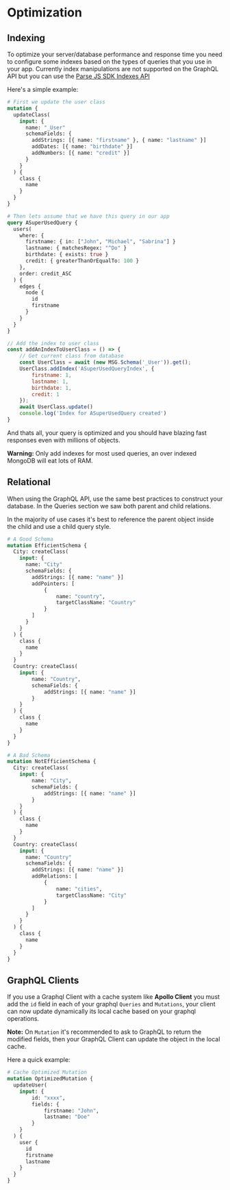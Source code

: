 # Optimization

## Indexing

To optimize your server/database performance and response time you need to configure some indexes based on the types of queries that you use in your app.
Currently index manipulations are not supported on the GraphQL API but you can use the [Parse JS SDK Indexes API](https://docs.parseplatform.org/js/guide/#indexes)

Here's a simple example:
```graphql
# First we update the user class
mutation {
  updateClass(
    input: {
      name: "_User"
      schemaFields: {
        addStrings: [{ name: "firstname" }, { name: "lastname" }]
        addDates: [{ name: "birthdate" }]
        addNumbers: [{ name: "credit" }]
      }
    }
  ) {
    class {
      name
    }
  }
}
```
```graphql
# Then lets assume that we have this query in our app
query ASuperUsedQuery {
  users(
    where: {
      firstname: { in: ["John", "Michael", "Sabrina"] }
      lastname: { matchesRegex: "^Do" }
      birthdate: { exists: true }
      credit: { greaterThanOrEqualTo: 100 }
    },
    order: credit_ASC
  ) {
    edges {
      node {
        id
        firstname
      }
    }
  }
}
```
```js
// Add the index to user class
const addAnIndexToUserClass = () => {
    // Get current class from database
    const UserClass = await (new MSG.Schema('_User')).get();
    UserClass.addIndex('ASuperUsedQueryIndex', {
        firstname: 1,
        lastname: 1,
        birthdate: 1,
        credit: 1
    });
    await UserClass.update()
    console.log('Index for ASuperUsedQuery created')
}
```
And thats all, your query is optimized and you should have blazing fast responses even with millions of objects.

**Warning:** Only add indexes for most used queries, an over indexed MongoDB will eat lots of RAM.

## Relational

When using the GraphQL API, use the same best practices to construct your database. In the Queries section we saw both parent and child relations.

In the majority of use cases it's best to reference the parent object inside the child and use a child query style.

```graphql
# A Good Schema
mutation EfficientSchema {
  City: createClass(
    input: {
      name: "City"
      schemaFields: {
        addStrings: [{ name: "name" }]
        addPointers: [
            {
                name: "country",
                targetClassName: "Country"
            }
        ]
      }
    }
  ) {
    class {
      name
    }
  }
  Country: createClass(
    input: {
        name: "Country",
        schemaFields: {
            addStrings: [{ name: "name" }]
        }
    }
  ) {
    class {
      name
    }
  }
}
```
```graphql
# A Bad Schema
mutation NotEfficientSchema {
  City: createClass(
    input: {
        name: "City",
        schemaFields: {
            addStrings: [{ name: "name" }]
        }
    }
  ) {
    class {
      name
    }
  }
  Country: createClass(
    input: {
      name: "Country"
      schemaFields: {
        addStrings: [{ name: "name" }]
        addRelations: [
            {
                name: "cities",
                targetClassName: "City"
            }
        ]
      }
    }
  ) {
    class {
      name
    }
  }
}
```

## GraphQL Clients

If you use a Graphql Client with a cache system like **Apollo Client** you must add the `id` field in each of your graphql `Queries` and `Mutations`, your client can now update dynamically its local cache based on your graphql operations.

**Note:** On `Mutation` it's recommended to ask to GraphQL to return the modified fields, then your GraphQL Client can update the object in the local cache.

Here a quick example:
```graphql
# Cache Optimized Mutation
mutation OptimizedMutation {
  updateUser(
    input: {
        id: "xxxx",
        fields: {
            firstname: "John",
            lastname: "Doe"
        }
    }
  ) {
    user {
      id
      firstname
      lastname
    }
  }
}

```
